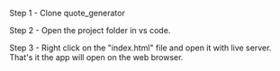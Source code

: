 Step 1 - Clone quote_generator

Step 2 - Open the project folder in vs code.

Step 3 - Right click on the "index.html" file and open it with live server. That's it the app will open on the web browser.
